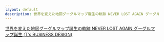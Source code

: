 ```yaml
---
layout: default
description: 世界を変えた地図グーグルマップ誕生の軌跡 NEVER LOST AGAIN グーグルマップ誕生 (T's BUSINESS DESIGN) ｜ ビル・キルデイ
---
```


[世界を変えた地図グーグルマップ誕生の軌跡 NEVER LOST AGAIN グーグルマップ誕生 (T's BUSINESS DESIGN)](https://www.amazon.co.jp/gp/product/B07K76331B)
